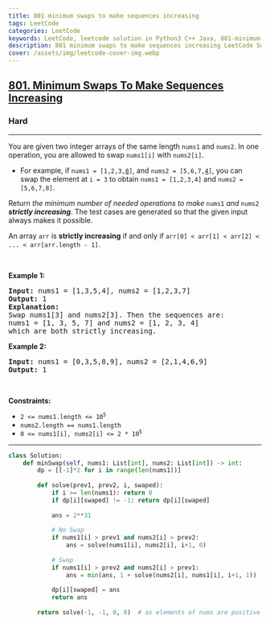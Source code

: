 ```yaml
---
title: 801 minimum swaps to make sequences increasing
tags: LeetCode
categories: LeetCode
keywords: LeetCode, leetcode solution in Python3 C++ Java, 801-minimum-swaps-to-make-sequences-increasing solution
description: 801 minimum swaps to make sequences increasing LeetCode Solution Explained
cover: /assets/img/leetcode-cover-img.webp
---
```





<h2><a href="https://leetcode.com/problems/minimum-swaps-to-make-sequences-increasing/">801. Minimum Swaps To Make Sequences Increasing</a></h2><h3>Hard</h3><hr><div><p>You are given two integer arrays of the same length <code>nums1</code> and <code>nums2</code>. In one operation, you are allowed to swap <code>nums1[i]</code> with <code>nums2[i]</code>.</p>

<ul>
	<li>For example, if <code>nums1 = [1,2,3,<u>8</u>]</code>, and <code>nums2 = [5,6,7,<u>4</u>]</code>, you can swap the element at <code>i = 3</code> to obtain <code>nums1 = [1,2,3,4]</code> and <code>nums2 = [5,6,7,8]</code>.</li>
</ul>

<p>Return <em>the minimum number of needed operations to make </em><code>nums1</code><em> and </em><code>nums2</code><em> <strong>strictly increasing</strong></em>. The test cases are generated so that the given input always makes it possible.</p>

<p>An array <code>arr</code> is <strong>strictly increasing</strong> if and only if <code>arr[0] &lt; arr[1] &lt; arr[2] &lt; ... &lt; arr[arr.length - 1]</code>.</p>

<p>&nbsp;</p>
<p><strong>Example 1:</strong></p>

<pre><strong>Input:</strong> nums1 = [1,3,5,4], nums2 = [1,2,3,7]
<strong>Output:</strong> 1
<strong>Explanation:</strong> 
Swap nums1[3] and nums2[3]. Then the sequences are:
nums1 = [1, 3, 5, 7] and nums2 = [1, 2, 3, 4]
which are both strictly increasing.
</pre>

<p><strong>Example 2:</strong></p>

<pre><strong>Input:</strong> nums1 = [0,3,5,8,9], nums2 = [2,1,4,6,9]
<strong>Output:</strong> 1
</pre>

<p>&nbsp;</p>
<p><strong>Constraints:</strong></p>

<ul>
	<li><code>2 &lt;= nums1.length &lt;= 10<sup>5</sup></code></li>
	<li><code>nums2.length == nums1.length</code></li>
	<li><code>0 &lt;= nums1[i], nums2[i] &lt;= 2 * 10<sup>5</sup></code></li>
</ul>
</div>

---




```python
class Solution:
    def minSwap(self, nums1: List[int], nums2: List[int]) -> int:
        dp = [[-1]*2 for i in range(len(nums1))]
        
        def solve(prev1, prev2, i, swaped):
            if i >= len(nums1): return 0
            if dp[i][swaped] != -1: return dp[i][swaped]
                        
            ans = 2**31
            
            # No Swap
            if nums1[i] > prev1 and nums2[i] > prev2:
                ans = solve(nums1[i], nums2[i], i+1, 0) 
            
            # Swap
            if nums1[i] > prev2 and nums2[i] > prev1:
                ans = min(ans, 1 + solve(nums2[i], nums1[i], i+1, 1)) 
            
            dp[i][swaped] = ans
            return ans
        
        return solve(-1, -1, 0, 0)  # as elements of nums are positive so -1 is prev
```
